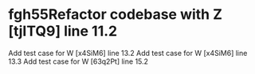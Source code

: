 # fgh55Refactor codebase with Z [tjITQ9] line 11.2
Add test case for W [x4SiM6] line 13.2
Add test case for W [x4SiM6] line 13.3
Add test case for W [63q2Pt] line 15.2
